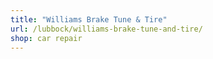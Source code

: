 ```yaml
---
title: "Williams Brake Tune & Tire"
url: /lubbock/williams-brake-tune-and-tire/
shop: car repair
---
```

